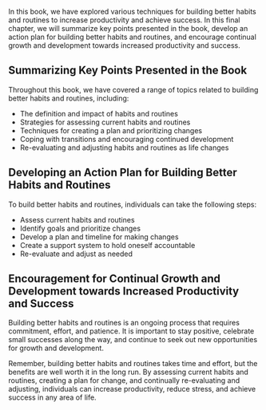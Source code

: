 

In this book, we have explored various techniques for building better habits and routines to increase productivity and achieve success. In this final chapter, we will summarize key points presented in the book, develop an action plan for building better habits and routines, and encourage continual growth and development towards increased productivity and success.

Summarizing Key Points Presented in the Book
--------------------------------------------

Throughout this book, we have covered a range of topics related to building better habits and routines, including:

* The definition and impact of habits and routines
* Strategies for assessing current habits and routines
* Techniques for creating a plan and prioritizing changes
* Coping with transitions and encouraging continued development
* Re-evaluating and adjusting habits and routines as life changes

Developing an Action Plan for Building Better Habits and Routines
-----------------------------------------------------------------

To build better habits and routines, individuals can take the following steps:

* Assess current habits and routines
* Identify goals and prioritize changes
* Develop a plan and timeline for making changes
* Create a support system to hold oneself accountable
* Re-evaluate and adjust as needed

Encouragement for Continual Growth and Development towards Increased Productivity and Success
---------------------------------------------------------------------------------------------

Building better habits and routines is an ongoing process that requires commitment, effort, and patience. It is important to stay positive, celebrate small successes along the way, and continue to seek out new opportunities for growth and development.

Remember, building better habits and routines takes time and effort, but the benefits are well worth it in the long run. By assessing current habits and routines, creating a plan for change, and continually re-evaluating and adjusting, individuals can increase productivity, reduce stress, and achieve success in any area of life.